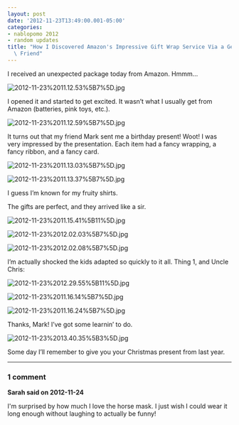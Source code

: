 ```yaml
---
layout: post
date: '2012-11-23T13:49:00.001-05:00'
categories:
- nablopomo 2012
- random updates
title: "How I Discovered Amazon's Impressive Gift Wrap Service Via a Generous\
  \ Friend"
---
```



I received an unexpected package today from Amazon. Hmmm…

![2012-11-23%2011.12.53%5B7%5D.jpg](/assets/2012/2012-11-23%2011.12.53%5B7%5D.jpg)

I opened it and started to get excited. It wasn’t what I usually get from Amazon (batteries, pink toys, etc.).

![2012-11-23%2011.12.59%5B7%5D.jpg](/assets/2012/2012-11-23%2011.12.59%5B7%5D.jpg)

It turns out that my friend Mark sent me a birthday present! Woot! I was very impressed by the presentation. Each item had a fancy wrapping, a fancy ribbon, and a fancy card.

![2012-11-23%2011.13.03%5B7%5D.jpg](/assets/2012/2012-11-23%2011.13.03%5B7%5D.jpg)

![2012-11-23%2011.13.37%5B7%5D.jpg](/assets/2012/2012-11-23%2011.13.37%5B7%5D.jpg)

I guess I’m known for my fruity shirts. 

The gifts are perfect, and they arrived like a sir.

![2012-11-23%2011.15.41%5B11%5D.jpg](/assets/2012/2012-11-23%2011.15.41%5B11%5D.jpg)

![2012-11-23%2012.02.03%5B7%5D.jpg](/assets/2012/2012-11-23%2012.02.03%5B7%5D.jpg)

![2012-11-23%2012.02.08%5B7%5D.jpg](/assets/2012/2012-11-23%2012.02.08%5B7%5D.jpg)

I’m actually shocked the kids adapted so quickly to it all. Thing 1, and Uncle Chris:

![2012-11-23%2012.29.55%5B11%5D.jpg](/assets/2012/2012-11-23%2012.29.55%5B11%5D.jpg)

![2012-11-23%2011.16.14%5B7%5D.jpg](/assets/2012/2012-11-23%2011.16.14%5B7%5D.jpg)

![2012-11-23%2011.16.24%5B7%5D.jpg](/assets/2012/2012-11-23%2011.16.24%5B7%5D.jpg)

Thanks, Mark! I’ve got some learnin’ to do.

![2012-11-23%2013.40.35%5B3%5D.jpg](/assets/2012/2012-11-23%2013.40.35%5B3%5D.jpg)  

Some day I’ll remember to give you your Christmas present from last year.

---

### 1 comment

**Sarah said on 2012-11-24**

I'm surprised by how much I love the horse mask.  I just wish I could wear it long enough without laughing to actually be funny!


